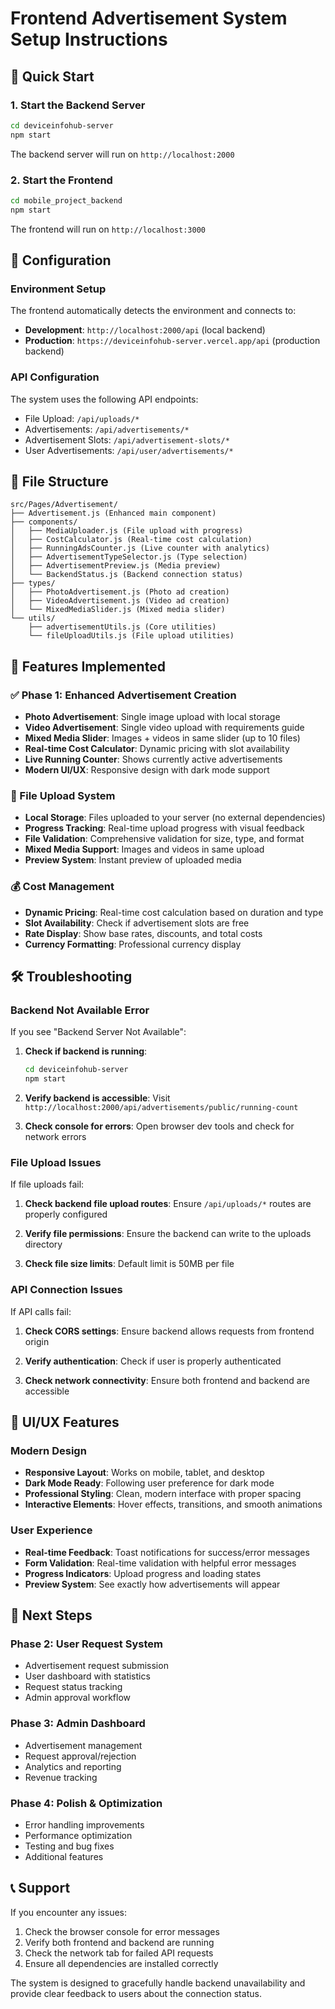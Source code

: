 # Frontend Advertisement System Setup Instructions

## 🚀 Quick Start

### 1. Start the Backend Server
```bash
cd deviceinfohub-server
npm start
```
The backend server will run on `http://localhost:2000`

### 2. Start the Frontend
```bash
cd mobile_project_backend
npm start
```
The frontend will run on `http://localhost:3000`

## 🔧 Configuration

### Environment Setup
The frontend automatically detects the environment and connects to:
- **Development**: `http://localhost:2000/api` (local backend)
- **Production**: `https://deviceinfohub-server.vercel.app/api` (production backend)

### API Configuration
The system uses the following API endpoints:
- File Upload: `/api/uploads/*`
- Advertisements: `/api/advertisements/*`
- Advertisement Slots: `/api/advertisement-slots/*`
- User Advertisements: `/api/user/advertisements/*`

## 📁 File Structure

```
src/Pages/Advertisement/
├── Advertisement.js (Enhanced main component)
├── components/
│   ├── MediaUploader.js (File upload with progress)
│   ├── CostCalculator.js (Real-time cost calculation)
│   ├── RunningAdsCounter.js (Live counter with analytics)
│   ├── AdvertisementTypeSelector.js (Type selection)
│   ├── AdvertisementPreview.js (Media preview)
│   └── BackendStatus.js (Backend connection status)
├── types/
│   ├── PhotoAdvertisement.js (Photo ad creation)
│   ├── VideoAdvertisement.js (Video ad creation)
│   └── MixedMediaSlider.js (Mixed media slider)
└── utils/
    ├── advertisementUtils.js (Core utilities)
    └── fileUploadUtils.js (File upload utilities)
```

## 🎯 Features Implemented

### ✅ Phase 1: Enhanced Advertisement Creation
- **Photo Advertisement**: Single image upload with local storage
- **Video Advertisement**: Single video upload with requirements guide
- **Mixed Media Slider**: Images + videos in same slider (up to 10 files)
- **Real-time Cost Calculator**: Dynamic pricing with slot availability
- **Live Running Counter**: Shows currently active advertisements
- **Modern UI/UX**: Responsive design with dark mode support

### 🔄 File Upload System
- **Local Storage**: Files uploaded to your server (no external dependencies)
- **Progress Tracking**: Real-time upload progress with visual feedback
- **File Validation**: Comprehensive validation for size, type, and format
- **Mixed Media Support**: Images and videos in same upload
- **Preview System**: Instant preview of uploaded media

### 💰 Cost Management
- **Dynamic Pricing**: Real-time cost calculation based on duration and type
- **Slot Availability**: Check if advertisement slots are free
- **Rate Display**: Show base rates, discounts, and total costs
- **Currency Formatting**: Professional currency display

## 🛠️ Troubleshooting

### Backend Not Available Error
If you see "Backend Server Not Available":

1. **Check if backend is running**:
   ```bash
   cd deviceinfohub-server
   npm start
   ```

2. **Verify backend is accessible**:
   Visit `http://localhost:2000/api/advertisements/public/running-count`

3. **Check console for errors**:
   Open browser dev tools and check for network errors

### File Upload Issues
If file uploads fail:

1. **Check backend file upload routes**:
   Ensure `/api/uploads/*` routes are properly configured

2. **Verify file permissions**:
   Ensure the backend can write to the uploads directory

3. **Check file size limits**:
   Default limit is 50MB per file

### API Connection Issues
If API calls fail:

1. **Check CORS settings**:
   Ensure backend allows requests from frontend origin

2. **Verify authentication**:
   Check if user is properly authenticated

3. **Check network connectivity**:
   Ensure both frontend and backend are accessible

## 🎨 UI/UX Features

### Modern Design
- **Responsive Layout**: Works on mobile, tablet, and desktop
- **Dark Mode Ready**: Following user preference for dark mode
- **Professional Styling**: Clean, modern interface with proper spacing
- **Interactive Elements**: Hover effects, transitions, and smooth animations

### User Experience
- **Real-time Feedback**: Toast notifications for success/error messages
- **Form Validation**: Real-time validation with helpful error messages
- **Progress Indicators**: Upload progress and loading states
- **Preview System**: See exactly how advertisements will appear

## 🔮 Next Steps

### Phase 2: User Request System
- Advertisement request submission
- User dashboard with statistics
- Request status tracking
- Admin approval workflow

### Phase 3: Admin Dashboard
- Advertisement management
- Request approval/rejection
- Analytics and reporting
- Revenue tracking

### Phase 4: Polish & Optimization
- Error handling improvements
- Performance optimization
- Testing and bug fixes
- Additional features

## 📞 Support

If you encounter any issues:

1. Check the browser console for error messages
2. Verify both frontend and backend are running
3. Check the network tab for failed API requests
4. Ensure all dependencies are installed correctly

The system is designed to gracefully handle backend unavailability and provide clear feedback to users about the connection status.

